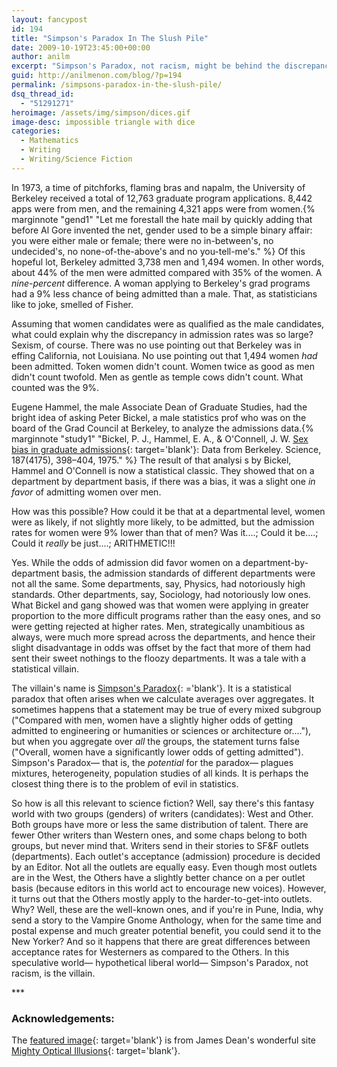 ```yaml
---
layout: fancypost
id: 194
title: "Simpson's Paradox In The Slush Pile"
date: 2009-10-19T23:45:00+00:00
author: anilm
excerpt: "Simpson's Paradox, not racism, might be behind the discrepancy in publication acceptances between Western and minority writers."
guid: http://anilmenon.com/blog/?p=194
permalink: /simpsons-paradox-in-the-slush-pile/
dsq_thread_id:
  - "51291271"
heroimage: /assets/img/simpson/dices.gif
image-desc: impossible triangle with dice
categories:
  - Mathematics
  - Writing
  - Writing/Science Fiction
---
```

In 1973, a time of pitchforks, flaming bras and napalm, the University of Berkeley received a total of 12,763 graduate program applications. 8,442 apps were from men, and the remaining 4,321 apps were from women.{% marginnote "gend1" "Let me forestall the hate mail by quickly adding that before Al Gore invented the net, gender used to be a simple binary affair: you were either male or female; there were no in-between's, no undecided's, no none-of-the-above's and no you-tell-me's." %} Of this hopeful lot, Berkeley admitted 3,738 men and 1,494 women. In other words, about 44% of the men were admitted compared with 35% of the women. A _nine-percent_ difference. A woman applying to Berkeley's grad programs had a 9% less chance of being admitted than a male. That, as statisticians like to joke, smelled of Fisher.

Assuming that women candidates were as qualified as the male candidates, what could explain why the discrepancy in admission rates was so large? Sexism, of course. There was no use pointing out that Berkeley was in effing California, not Louisiana. No use pointing out that 1,494 women _had_ been admitted. Token women didn't count. Women twice as good as men didn't count twofold. Men as gentle as temple cows didn't count. What counted was the 9%.

Eugene Hammel, the male Associate Dean of Graduate Studies, had the bright idea of asking Peter Bickel, a male statistics prof who was on the board of the Grad Council at Berkeley, to analyze the admissions data.{% marginnote "study1" "Bickel, P. J., Hammel, E. A., & O'Connell, J. W. [Sex bias in graduate admissions](https://homepage.stat.uiowa.edu/~mbognar/1030/Bickel-Berkeley.pdf){: target='blank'}: Data from Berkeley. Science, 187(4175), 398–404, 1975." %} The result of that analysi s by Bickel, Hammel and O'Connell is now a statistical classic. They showed that on a department by department basis, if there was a bias, it was a slight one _in favor_ of admitting women over men.

How was this possible? How could it be that at a departmental level, women were as likely, if not slightly more likely, to be admitted, but the admission rates for women were 9% lower than that of men? Was it....; Could it be....; Could it _really_ be just....; ARITHMETIC!!!

Yes. While the odds of admission did favor women on a department-by-department basis, the admission standards of different departments were not all the same. Some departments, say, Physics, had notoriously high standards. Other departments, say, Sociology, had notoriously low ones. What Bickel and gang showed was that women were applying in greater proportion to the more difficult programs rather than the easy ones, and so were getting rejected at higher rates. Men, strategically unambitious as always, were much more spread across the departments, and hence their slight disadvantage in odds was offset by the fact that more of them had sent their sweet nothings to the floozy departments. It was a tale with a statistical villain.

The villain's name is [Simpson's Paradox](http://plato.stanford.edu/entries/paradox-simpson/){: ='blank'}. It is a statistical paradox that often arises when we calculate averages over aggregates. It sometimes happens that a statement may be true of every mixed subgroup ("Compared with men, women have a slightly higher odds of getting admitted to engineering or humanities or sciences or architecture or...."), but when you aggregate over _all_ the groups, the statement turns false ("Overall, women have a significantly lower odds of getting admitted"). Simpson's Paradox&mdash; that is, the _potential_ for the paradox&mdash; plagues mixtures, heterogeneity, population studies of all kinds. It is perhaps the closest thing there is to the problem of evil in statistics.

So how is all this relevant to science fiction? Well, say there's this fantasy world with two groups (genders) of writers (candidates): West and Other. Both groups have more or less the same distribution of talent. There are fewer Other writers than Western ones, and some chaps belong to both groups, but never mind that. Writers send in their stories to SF&F outlets (departments). Each outlet's acceptance (admission) procedure is decided by an Editor. Not all the outlets are equally easy. Even though most outlets are in the West, the Others have a slightly better chance on a per outlet basis (because editors in this world act to encourage new voices). However, it turns out that the Others mostly apply to the harder-to-get-into outlets. Why? Well, these are the well-known ones, and if you're in Pune, India, why send a story to the Vampire Gnome Anthology, when for the same time and postal expense and much greater potential benefit, you could send it to the New Yorker? And so it happens that there are great differences between acceptance rates for Westerners as compared to the Others. In this speculative world&mdash; hypothetical liberal world&mdash; Simpson's Paradox, not racism, is the villain.

\*\*\*

### Acknowledgements:

The [featured image](http://www.moillusions.com/impossible-dices-triangle-illusion/){: target='blank'}
is from James Dean's wonderful site [Mighty Optical Illusions](http://www.moillusions.com/){: target='blank'}.

